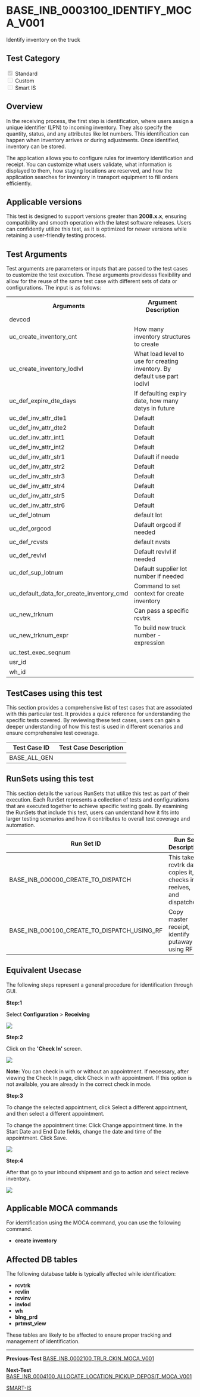 # **BASE_INB_0003100_IDENTIFY_MOCA_V001**


<!-- SMART_DOC_GEN_TEST_DESCR - Start -->
Identify inventory on the truck
<!-- SMART_DOC_GEN_TEST_DESCR - End -->

## **Test Category**

<input type="checkbox" checked disabled> Standard
<br>
<input type="checkbox" disabled> Custom
<br>
<input type="checkbox" disabled> Smart IS

## **Overview**

In the receiving process, the first step is identification, where users assign a unique identifier (LPN) to incoming inventory. They also specify the quantity, status, and any attributes like lot numbers. This identification can happen when inventory arrives or during adjustments. Once identified, inventory can be stored.

The application allows you to configure rules for inventory identification and receipt. You can customize what users validate, what information is displayed to them, how staging locations are reserved, and how the application searches for inventory in transport equipment to fill orders efficiently.


## **Applicable versions**

This test is designed to support versions greater than **2008.x.x**,
ensuring compatibility and smooth operation with the latest software
releases. Users can confidently utilize this test, as it is optimized
for newer versions while retaining a user-friendly testing process.

## **Test Arguments**

Test arguments are parameters or inputs that are passed to the test
cases to customize the test execution. These arguments providesss
flexibility and allow for the reuse of the same test case with different
sets of data or configurations. The input is as follows:


<!-- SMART_DOC_GEN_TEST_ARG - Start -->
<table>
<tr><th>Arguments</th><th>Argument Description</th></tr>
<tr><td>devcod</td><td></td></tr>
<tr><td>uc_create_inventory_cnt</td><td>How many inventory structures to create</td></tr>
<tr><td>uc_create_inventory_lodlvl</td><td>What load level to use for creating inventory.  By default use part lodlvl</td></tr>
<tr><td>uc_def_expire_dte_days</td><td>If defaulting expiry date, how many datys in future</td></tr>
<tr><td>uc_def_inv_attr_dte1</td><td>Default</td></tr>
<tr><td>uc_def_inv_attr_dte2</td><td>Default</td></tr>
<tr><td>uc_def_inv_attr_int1</td><td>Default</td></tr>
<tr><td>uc_def_inv_attr_int2</td><td>Default</td></tr>
<tr><td>uc_def_inv_attr_str1</td><td>Default if neede</td></tr>
<tr><td>uc_def_inv_attr_str2</td><td>Default</td></tr>
<tr><td>uc_def_inv_attr_str3</td><td>Default</td></tr>
<tr><td>uc_def_inv_attr_str4</td><td>Default</td></tr>
<tr><td>uc_def_inv_attr_str5</td><td>Default</td></tr>
<tr><td>uc_def_inv_attr_str6</td><td>Default</td></tr>
<tr><td>uc_def_lotnum</td><td>default lot</td></tr>
<tr><td>uc_def_orgcod</td><td>Default orgcod if needed</td></tr>
<tr><td>uc_def_rcvsts</td><td>default nvsts</td></tr>
<tr><td>uc_def_revlvl</td><td>Default revlvl if needed</td></tr>
<tr><td>uc_def_sup_lotnum</td><td>Default supplier lot number if needed</td></tr>
<tr><td>uc_default_data_for_create_inventory_cmd</td><td>Command to set context for create inventory</td></tr>
<tr><td>uc_new_trknum</td><td>Can pass a specific rcvtrk</td></tr>
<tr><td>uc_new_trknum_expr</td><td>To build new truck number - expression</td></tr>
<tr><td>uc_test_exec_seqnum</td><td></td></tr>
<tr><td>usr_id</td><td></td></tr>
<tr><td>wh_id</td><td></td></tr>
</table>
<!-- SMART_DOC_GEN_TEST_ARG - End -->

## **TestCases using this test**

This section provides a comprehensive list of test cases that are associated with this particular test. It provides a quick reference for understanding the specific tests covered. By reviewing these test cases, users can gain a deeper understanding of how this test is used in different scenarios and ensure comprehensive test coverage.


<!-- SMART_DOC_GEN_TEST_CASE_USING_THIS - Start -->
| Test Case ID | Test Case Description |
| ------------ | --------------------- |
| BASE_ALL_GEN |  |

<!-- SMART_DOC_GEN_TEST_CASE_USING_THIS - End -->

## **RunSets using this test**

This section details the various RunSets that utilize this test as part of their execution. Each RunSet represents a collection of tests and configurations that are executed together to achieve specific testing goals. By examining the RunSets that include this test, users can understand how it fits into larger testing scenarios and how it contributes to overall test coverage and automation.


<!-- SMART_DOC_GEN_RUN_SET_USING_THIS - Start -->
| Run Set ID | Run Set Description |
| ---------- | ------------------- |
| BASE_INB_000000_CREATE_TO_DISPATCH | This takes rcvtrk data, copies it, checks in, reeives, and dispatches |
| BASE_INB_000100_CREATE_TO_DISPATCH_USING_RF | Copy master receipt, identify putaway using RF |

<!-- SMART_DOC_GEN_RUN_SET_USING_THIS - End -->

## **Equivalent Usecase**

The following steps represent a general procedure for identification through GUI.

**Step:1**

Select **Configuration** > **Receiving**

![](BASE_INB_0003100_IDENTIFY_MOCA_V001/image1.png)

**Step:2**

Click on the **'Check In'** screen.

![](BASE_INB_0003100_IDENTIFY_MOCA_V001/image2.png)

**Note:** You can check in with or without an appointment. If necessary, after viewing the Check In page, click Check in with appointment. If this option is not available, you are already in the correct check in mode.

**Step:3**

To change the selected appointment, click Select a different appointment, and then select a different appointment.

To change the appointment time:
    Click Change appointment time.
    In the Start Date and End Date fields, change the date and time of the appointment.
    Click Save.

![](BASE_INB_0003100_IDENTIFY_MOCA_V001/image3.png)

**Step:4**

After that go to your inbound shipment and go to action and select recieve inventory.

![](BASE_INB_0003100_IDENTIFY_MOCA_V001/image4.png)


## **Applicable MOCA commands**

For identification using the MOCA command, you can use the following command.

-  **create inventory**


## **Affected DB tables**

The following database table is typically affected while identification:

- **rcvtrk**
- **rcvlin**
- **rcvinv**
- **invlod**
- **wh**
- **blng_prd**
- **prtmst_view**

These tables are likely to be affected to ensure proper tracking and management of identification.

---
 **Previous-Test**
 [BASE_INB_0002100_TRLR_CKIN_MOCA_V001](./tests_docs/BASE_INB_0002100_TRLR_CKIN_MOCA_V001.md)
 
 **Next-Test**
  [BASE_INB_0004100_ALLOCATE_LOCATION_PICKUP_DEPOSIT_MOCA_V001](./tests_docs/BASE_INB_0004100_ALLOCATE_LOCATION_PICKUP_DEPOSIT_MOCA_V001.md)
  
[SMART-IS](https://www.smart-is.pk) 